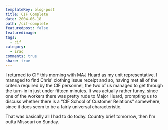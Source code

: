 ```yaml
---
templateKey: blog-post
title: CIF Complete
date: 2004-06-18
path: /cif-complete
featuredpost: false
featuredimage:
tags:
  - cif
category:
  - iraq
comments: true
share: true
---
```


I returned to CIF this morning with MAJ Huard as my unit representative. I managed to find Chris' clothing issue receipt and so, having met all of the criteria required by the CIF personnel, the two of us managed to get through the turn-in in just under fifteen minutes. It was actually rather funny, since one of the workers there was pretty rude to Major Huard, prompting us to discuss whether there is a “CIF School of Customer Relations” somewhere, since it does seem to be a fairly universal characteristic.

That was basically all I had to do today. Country brief tomorrow, then I'm outta Missouri on Sunday.
